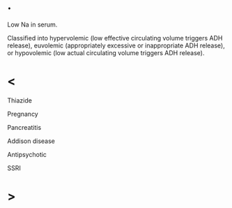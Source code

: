 # .

Low Na in serum.

Classified into hypervolemic (low effective circulating volume triggers ADH release), euvolemic (appropriately excessive or inappropriate ADH release), or hypovolemic (low actual circulating volume triggers ADH release).

# <

Thiazide

Pregnancy

Pancreatitis

Addison disease

Antipsychotic

SSRI

# >
